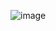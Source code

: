 ![image](https://user-images.githubusercontent.com/35183001/51876306-3079b700-2336-11e9-9758-9590605bf74c.png)
